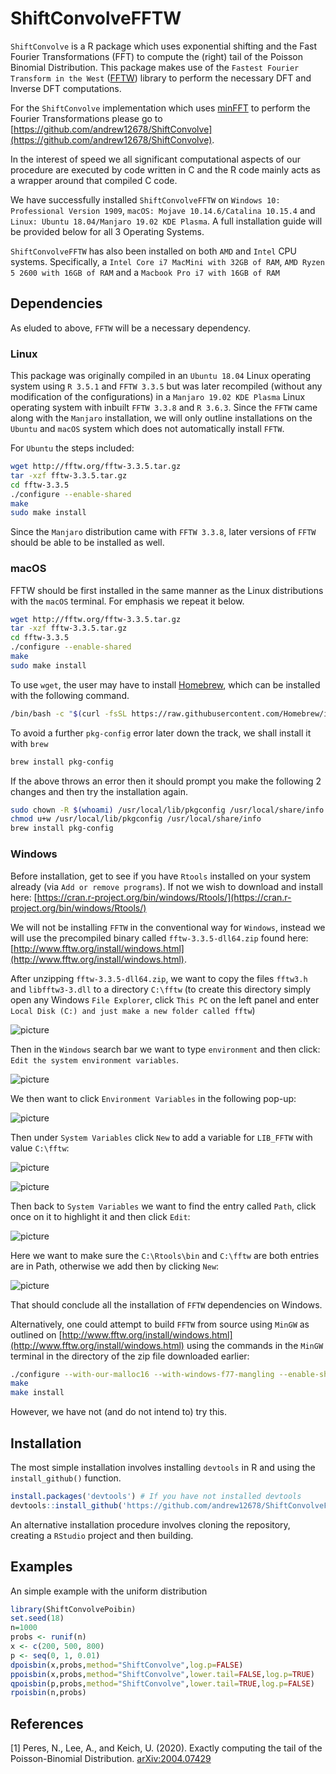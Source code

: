 # ShiftConvolveFFTW

`ShiftConvolve` is a R package which uses exponential shifting and the Fast Fourier Transformations (FFT) to compute the (right) tail of the Poisson Binomial Distribution. 
This package makes use of the `Fastest Fourier Transform in the West` ([FFTW](http://www.fftw.org/)) library to perform the necessary DFT and Inverse DFT computations.

For the `ShiftConvolve` implementation which uses [minFFT](https://github.com/aimukhin/minfft) to perform the Fourier Transformations please go to [https://github.com/andrew12678/ShiftConvolve](https://github.com/andrew12678/ShiftConvolve).

In the interest of speed we all significant computational aspects of our procedure are executed by code written in C and the R code mainly acts as a wrapper around that compiled C code.

We have successfully installed `ShiftConvolveFFTW` on `Windows 10: Professional Version 1909`, `macOS: Mojave 10.14.6/Catalina 10.15.4` and `Linux: Ubuntu 18.04/Manjaro 19.02 KDE Plasma`. A full installation guide will be provided below for all 3 Operating Systems.

`ShiftConvolveFFTW` has also been installed on both `AMD` and `Intel` CPU systems. Specifically, a  `Intel Core i7 MacMini with 32GB of RAM`, `AMD Ryzen 5 2600 with 16GB of RAM` and a `Macbook Pro i7 with 16GB of RAM` 

## Dependencies

As eluded to above, `FFTW` will be a necessary dependency. 

### Linux

This package was originally compiled in an `Ubuntu 18.04` Linux operating system using `R 3.5.1` and `FFTW 3.3.5` but was later recompiled (without any modification of the configurations) in a `Manjaro 19.02 KDE Plasma` Linux operating system with inbuilt `FFTW 3.3.8` and `R 3.6.3`. 
Since the `FFTW` came along with the `Manjaro` installation, we will only outline installations on the `Ubuntu` and `macOS` system which does not automatically install `FFTW`.

For `Ubuntu` the steps included:

```bash
wget http://fftw.org/fftw-3.3.5.tar.gz
tar -xzf fftw-3.3.5.tar.gz
cd fftw-3.3.5
./configure --enable-shared
make
sudo make install
```

Since the `Manjaro` distribution came with `FFTW 3.3.8`, later versions of `FFTW` should be able to be installed as well.

### macOS

FFTW should be first installed in the same manner as the Linux distributions with the `macOS` terminal. For emphasis we repeat it below.

```bash
wget http://fftw.org/fftw-3.3.5.tar.gz
tar -xzf fftw-3.3.5.tar.gz
cd fftw-3.3.5
./configure --enable-shared
make
sudo make install
```

To use `wget`, the user may have to install [Homebrew](https://brew.sh/), which can be installed with the following command. 

```bash
/bin/bash -c "$(curl -fsSL https://raw.githubusercontent.com/Homebrew/install/master/install.sh)"
```

To avoid a further `pkg-config` error later down the track, we shall install it with `brew`

```bash
brew install pkg-config
```

If the above throws an error then it should prompt you make the following 2 changes and then try the installation again.

```bash
sudo chown -R $(whoami) /usr/local/lib/pkgconfig /usr/local/share/info
chmod u+w /usr/local/lib/pkgconfig /usr/local/share/info
brew install pkg-config
```

### Windows

Before installation, get to see if you have `Rtools` installed on your system already (via `Add or remove programs`). If not we wish to download and install here: [https://cran.r-project.org/bin/windows/Rtools/](https://cran.r-project.org/bin/windows/Rtools/)

We will not be installing `FFTW` in the conventional way for `Windows`, instead we will use the precompiled binary called `fftw-3.3.5-dll64.zip` found here: [http://www.fftw.org/install/windows.html](http://www.fftw.org/install/windows.html).

After unzipping `fftw-3.3.5-dll64.zip`, we want to copy the files `fftw3.h` and `libfftw3-3.dll` to a directory `C:\fftw` (to create this directory simply open any Windows `File Explorer`, click `This PC` on the left panel and enter `Local Disk (C:) and just make a new folder called fftw`)

![picture](images/folder.png) 

Then in the `Windows` search bar we want to type `environment` and then click: `Edit the system environment variables`.

![picture](images/environment.png)

We then want to click `Environment Variables` in the following pop-up:

![picture](images/environment_button.png)

Then under `System Variables` click `New` to add a variable for `LIB_FFTW` with value `C:\fftw`:

![picture](images/new_button.png)

![picture](images/new_button_value.png)

Then back to `System Variables` we want to find the entry called `Path`, click once on it to highlight it and then click `Edit`:

![picture](images/edit_button.png)

Here we want to make sure the `C:\Rtools\bin` and `C:\fftw` are both entries are in Path, otherwise we add then by clicking `New`:

![picture](images/edit_button_values.png)

That should conclude all the installation of `FFTW` dependencies on Windows. 

Alternatively, one could attempt to build `FFTW` from source using `MinGW` as outlined on [http://www.fftw.org/install/windows.html](http://www.fftw.org/install/windows.html) using the commands in the `MinGW` terminal in the directory of the zip file downloaded earlier:

````bash
./configure --with-our-malloc16 --with-windows-f77-mangling --enable-shared --disable-static --enable-threads --with-combined-threads --enable-portable-binary --enable-sse2 --with-incoming-stack-boundary=2
make
make install
````

However, we have not (and do not intend to) try this.

## Installation

The most simple installation involves installing `devtools` in R and using the `install_github()` function.

```R
install.packages('devtools') # If you have not installed devtools
devtools::install_github('https://github.com/andrew12678/ShiftConvolveFFTW.git')
```

An alternative installation procedure involves cloning the repository, creating a `RStudio` project and then building. 

## Examples

An simple example with the uniform distribution

```R
library(ShiftConvolvePoibin)
set.seed(18)
n=1000
probs <- runif(n)
x <- c(200, 500, 800)
p <- seq(0, 1, 0.01)
dpoisbin(x,probs,method="ShiftConvolve",log.p=FALSE)
ppoisbin(x,probs,method="ShiftConvolve",lower.tail=FALSE,log.p=TRUE)
qpoisbin(p,probs,method="ShiftConvolve",lower.tail=TRUE,log.p=FALSE)
rpoisbin(n,probs)
```

## References
<a id="1">[1]</a> 
Peres, N., Lee, A., and Keich, U. (2020). Exactly computing the tail of the Poisson-Binomial Distribution. 
[arXiv:2004.07429](https://arxiv.org/abs/2004.07429)
